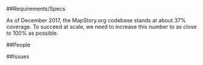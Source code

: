##Requirements/Specs

As of December 2017, the MapStory.org codebase stands at about 37% coverage. To succeed at scale, we need to increase this number to as close to 100% as possible.

##People

##Issues

